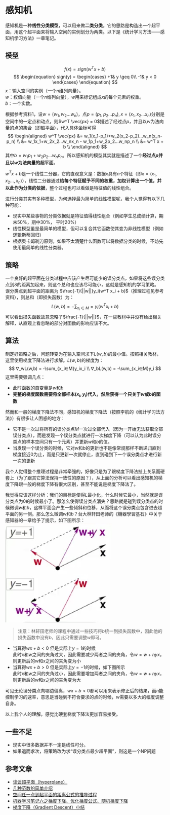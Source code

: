 # 感知机
感知机是一种**线性分类模型**，可以用来做**二类分类**。它的思路是构造出一个超平面，用这个超平面来将输入空间的实例划分为两类。以下是《统计学习方法——感知机学习方法》一章笔记。

## 模型
$$
f(x)= sign(w^T x +  b)
$$
$$
\begin{equation}
   sign(y) = 
   \begin{cases}
   +1& y \geq 0\\
   -1& y < 0
   \end{cases}
\end{equation}
$$
$x$：输入空间的实例（一个$n$维列向量）。   
$w$：权值向量（一个$n$维列向量），$w$用来标记组成$x$的每个元素的权重。   
$b$：一个实数。

根据参考资料1，设$w =(w_1,w_2...w_n )$，点$p = (p_1,p_2...p_n ), x = (x_1,x_2...x_n )$分别是空间中的一定点和动点，则$w^T \vec{px} = 0$描述了经过点$p$，并且以$w$为法向量的点的集合（即超平面），代入具体坐标可得
$$
\begin{aligned}
w^T \vec{px} &= w_1(x_1-p_1)+w_2(x_2-p_2)...w_n(x_n-p_n) \\
&= w_1x_1+w_2x_2...w_nx_n - w_1p_1+w_2p_2...w_np_n  \\
&= w^T x + b \\
\end{aligned}
$$
其中$b=w_1p_1+w_2p_2...w_np_n$。所以感知机的模型其实就是描述了一个**经过点$p$并且以$w$为法向量的超平面**。   

$w^T x +  b$是一个线性二分器，它的直观意义是：数据$x$具有$n$个特征（即$x=(x_1, x_2..., x_n)$），线性二分器通过**给每个特征赋予不同的权重，加权计算出一个值，并以此作为分类的依据**，整个过程也可以看做是特征值的线性组合。

进行分类其实有多种模型，为何选择最为简单的线性模型呢，我个人觉得有以下几种可能：
* 现实中某些事物的分类依据就是特征值得线性组合（例如学生总成绩计算，期末50%，期中30%， 平时20%）
* 线性模型虽是最简单的模型，但可以复合其它函数使其变为非线性模型（例如逻辑斯蒂回归）
* 根据奥卡姆剃刀原则，如果不太清楚什么函数可以将数据分类的时候，不妨先使用最简单的线性分类器。



## 策略
一个良好的超平面在分类过程中应该产生尽可能少的误分类点，如果将这些误分类点到$S$的距离加起来，则这个总和也应该尽可能小，这就是感知机的学习策略。  
误分类点到超平面的距离为 $\frac{-1}{||w||}y_i(w^T x_i + b)$（推理过程见参考资料），则总和（即损失函数）为：
$$L(w, b) = -\sum_{x_i∈M} =  y_i(w^T x_i + b)$$ 可以看出损失函数故意忽略了$\frac{-1}{||w||}$，在一些教材中并没有给出相关解释，从直观上看忽略的部分对函数的影响应该不大。

## 算法
制定好策略之后，问题转变为在输入空间求下$L(w, b)$的最小值。按照相关教材，这里使用梯度下降法进行求解。$L(w, b)$的梯度为：
$$
∇_wL(w,b) = -\sum_{x_i∈M}y_ix_i \\
∇_bL(w,b) = -\sum_{x_i∈M}y_i
$$
这里需要强调几点：
* 此时函数的自变量是$w$和$b$
* **完整的梯度函数需要将全部样本$(x_i, y_i)$代入，然后获得一个只关于$w$或$b$的函数**

然而和一般的梯度下降法不同，感知机的梯度下降法（按照李航的《统计学习法方法》）有很多让人困惑的地方：
* 它不是一次过将所有的误分类点$M$一次过全部代入（因为一开始无法获取全部误分类点），而是发现一个误分类点就进行一次梯度下降（可以认为此时误分类点的样本空间只有一个元素）并更新$w$和$b$的值。  
* 当发现一个误分类的时候，它对$w$和$b$的更新也不是像常规那样不断递归直到梯度接近0为止，而是只更新一次就停止，直到碰到下一个误分类点才进行新一次的更新

我个人觉得整个推理过程是非常牵强的，好像只是为了跟梯度下降法扯上关系而硬套上（为了跟其它算法保持一致性的原因？），从上面的分析可以看出感知机的梯度下降跟一般的梯度下降有很大区别，甚至不能说是梯度下降法了。    

我觉得应该这样分析：我们的目标是使得$L$最小化，什么时候它最小，当然就是误分类点为0的时候最小了。那怎么使得误分类点消失？思路就是碰到误分类点的时候微调$w$和$b$，这样平面会产生一些倾斜和位移，从而将这个误分类点包含进去超平面的另一侧。那么怎么微调$w$和$b$？台大林轩田老师的《機器學習基石》中关于感知器的一章给予了提示，如下图所示：  
![](/imgs/perceptron0.jpg)   
>注意：林轩田老师的课程中通过一些技巧将$b$统一到损失函数中，因此他的损失函数中没有$b$，因此只需要调整$w$即可。

* 当算得$wx + b <0$ 但是实际上$y=1$的时候  
此时$x$和$w$之间的夹角过大，因此需要减少两者之间的夹角，令$w = w + ηyx$，则更新后的$w$和$x$之间的夹角变为小   
* 当算得$wx + b >0$ 但是实际上$y=-1$的时候，如下图所示  
此时$x$和$w$之间的夹角过小，因此需要增加两者之间的夹角，令$w = w + ηyx$，则更新后的$w$和$x$之间的夹角变为大  

可见无论误分类点向哪边偏离，$wx + b <0$都可以用来表示修正后的结果，而$η$能控制学习的速率，意思是当碰到不符合要求的点的时候，$w$需要以多大的幅度调整自身。

以上我个人的理解，感觉比硬套梯度下降法更加容易接受。



## 一些不足
* 现实中很多数据并不一定是线性可分。
* 如果退而求次，将策略改为求“误分类点最少超平面”，则这是一个NP问题

## 参考文章
* [谈谈超平面（hyperplane）](https://www.cnblogs.com/xiangshancuizhu/archive/2011/09/08/2171029.html)
* [几种范数的简单介绍](https://blog.csdn.net/shijing_0214/article/details/51757564)
* [空间任一点到超平面的距离公式的推导过程](https://blog.csdn.net/yutao03081/article/details/76652943)
* [机器学习笔记六之梯度下降、优化梯度公式、随机梯度下降](http://www.devtalking.com/articles/machine-learning-6/)
* [梯度下降（Gradient Descent）小结](https://www.cnblogs.com/pinard/p/5970503.html)